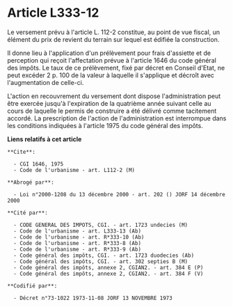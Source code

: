 # Article L333-12

Le versement prévu à l'article L. 112-2 constitue, au point de vue fiscal, un élément du prix de revient du terrain sur
lequel est édifiée la construction.

Il donne lieu à l'application d'un prélèvement pour frais d'assiette et de perception qui reçoit l'affectation prévue à
l'article 1646 du code général des impôts. Le taux de ce prélèvement, fixé par décret en Conseil d'Etat, ne peut excéder 2 p.
100 de la valeur à laquelle il s'applique et décroît avec l'augmentation de celle-ci.

L'action en recouvrement du versement dont dispose l'administration peut être exercée jusqu'à l'expiration de la quatrième
année suivant celle au cours de laquelle le permis de construire a été délivré comme tacitement accordé. La prescription de
l'action de l'administration est interrompue dans les conditions indiquées à l'article 1975 du code général des impôts.

**Liens relatifs à cet article**

	**Cite**:

	  - CGI 1646, 1975
	  - Code de l'urbanisme - art. L112-2 (M)

	**Abrogé par**:

	  - Loi n°2000-1208 du 13 décembre 2000 - art. 202 () JORF 14 décembre 2000

	**Cité par**:

	  - CODE GENERAL DES IMPOTS, CGI. - art. 1723 undecies (M)
	  - Code de l'urbanisme - art. L333-13 (Ab)
	  - Code de l'urbanisme - art. R*333-10 (Ab)
	  - Code de l'urbanisme - art. R*333-8 (Ab)
	  - Code de l'urbanisme - art. R*333-9 (Ab)
	  - Code général des impôts, CGI. - art. 1723 duodecies (Ab)
	  - Code général des impôts, CGI. - art. 302 septies B (M)
	  - Code général des impôts, annexe 2, CGIAN2. - art. 384 E (P)
	  - Code général des impôts, annexe 2, CGIAN2. - art. 384 F (V)

	**Codifié par**:

	  - Décret n°73-1022 1973-11-08 JORF 13 NOVEMBRE 1973
